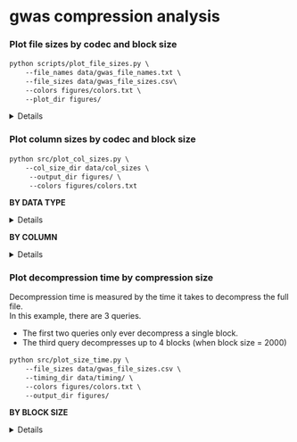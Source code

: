 # gwas compression analysis

### Plot file sizes by codec and block size
```
python scripts/plot_file_sizes.py \
    --file_names data/gwas_file_names.txt \
    --file_sizes data/gwas_file_sizes.csv\ 
    --colors figures/colors.txt \
    --plot_dir figures/
```
<details>
  
![file_sizes](figures/sandbox/GCST90179150_buildGRCh37_file_sizes.png)<br>

</details>

### Plot column sizes by codec and block size
```
python src/plot_col_sizes.py \
    --col_size_dir data/col_sizes \
     --output_dir figures/ \
     --colors figures/colors.txt
```
**BY DATA TYPE**
<details>

| block size | with fastpfor                             | without fastpfor                            |
|------------|-------------------------------------------|---------------------------------------------|
| 2000       | ![2000](figures/sandbox/col_sizes_2000_fpf.png)   | ![2000](figures/sandbox/col_sizes_2000_nofpf.png)   |
| 5000       | ![5000](figures/sandbox/col_sizes_5000_fpf.png)   | ![5000](figures/sandbox/col_sizes_5000_nofpf.png)   |
| 10000      | ![10000](figures/sandbox/col_sizes_10000_fpf.png) | ![10000](figures/sandbox/col_sizes_10000_nofpf.png) |
| 20000      | ![20000](figures/sandbox/col_sizes_20000_fpf.png) | ![20000](figures/sandbox/col_sizes_20000_nofpf.png) |

</details>

**BY COLUMN**
<details>

| block size | with fastpfor                                  | without fastpfor                            |
|------------|------------------------------------------------|---------------------------------------------|
| 2000       | ![2000](figures/sandbox/col_sizes_2000_fpf_column.png) | ![2000](figures/sandbox/col_sizes_2000_nofpf_column.png)   |
| 5000       | ![5000](figures/sandbox/col_sizes_5000_fpf_column.png)        | ![5000](figures/sandbox/col_sizes_5000_nofpf_column.png)   |
| 10000      | ![10000](figures/sandbox/col_sizes_10000_fpf_column.png)      | ![10000](figures/sandbox/col_sizes_10000_nofpf_column.png) |
| 20000      | ![20000](figures/sandbox/col_sizes_20000_fpf_column.png)      | ![20000](figures/sandbox/col_sizes_20000_nofpf_column.png) |

</details>

### Plot decompression time by compression size
Decompression time is measured by the time it takes to decompress the full file.<br>
In this example, there are 3 queries.<br>
- The first two queries only ever decompress a single block.
- The third query decompresses up to 4 blocks (when block size = 2000)
```
python src/plot_size_time.py \
    --file_sizes data/gwas_file_sizes.csv \
    --timing_dir data/timing/ \
    --colors figures/colors.txt \
    --output_dir figures/
```
**BY BLOCK SIZE**
<details>

![timing_size](figures/sandbox/decompression_time_vs_size.png)

</details>